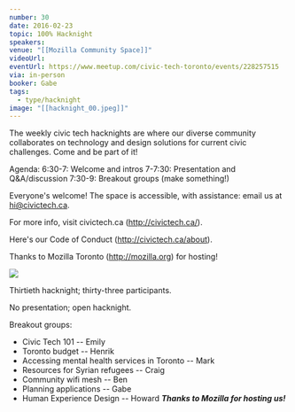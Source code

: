 ```yaml
---
number: 30
date: 2016-02-23
topic: 100% Hacknight
speakers: 
venue: "[[Mozilla Community Space]]"
videoUrl: 
eventUrl: https://www.meetup.com/civic-tech-toronto/events/228257515
via: in-person
booker: Gabe
tags:
  - type/hacknight
image: "[[hacknight_00.jpeg]]"
---
```


The weekly civic tech hacknights are where our diverse community collaborates on technology and design solutions for current civic challenges. Come and be part of it!

Agenda:
6:30-7: Welcome and intros
7-7:30: Presentation and Q&A/discussion
7:30-9: Breakout groups (make something!)

Everyone's welcome! The space is accessible, with assistance: email us at hi@civictech.ca.

For more info, visit civictech.ca (http://civictech.ca/).

Here's our Code of Conduct (http://civictech.ca/about).

Thanks to Mozilla Toronto (http://mozilla.org) for hosting!



![](https://mlydg0vejq30.i.optimole.com/w:800/h:600/q:mauto/f:best/https://civictech.ca/wp-content/uploads/2016/02/IMG_20160223_195009.jpg)

Thirtieth hacknight; thirty-three participants.

No presentation; open hacknight.

Breakout groups:
-   Civic Tech 101 -- Emily
-   Toronto budget -- Henrik
-   Accessing mental health services in Toronto -- Mark
-   Resources for Syrian refugees -- Craig
-   Community wifi mesh -- Ben
-   Planning applications -- Gabe
-   Human Experience Design -- Howard
***Thanks to Mozilla for hosting us!***